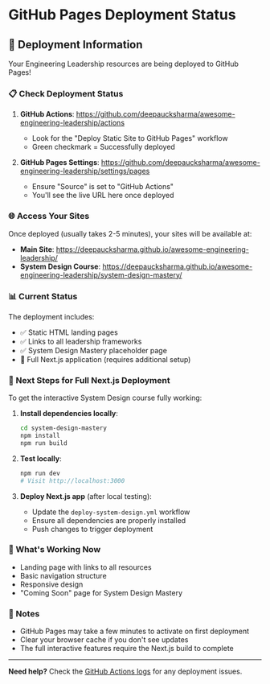 # GitHub Pages Deployment Status

## 🚀 Deployment Information

Your Engineering Leadership resources are being deployed to GitHub Pages!

### 📋 Check Deployment Status

1. **GitHub Actions**: https://github.com/deepaucksharma/awesome-engineering-leadership/actions
   - Look for the "Deploy Static Site to GitHub Pages" workflow
   - Green checkmark = Successfully deployed

2. **GitHub Pages Settings**: https://github.com/deepaucksharma/awesome-engineering-leadership/settings/pages
   - Ensure "Source" is set to "GitHub Actions"
   - You'll see the live URL here once deployed

### 🌐 Access Your Sites

Once deployed (usually takes 2-5 minutes), your sites will be available at:

- **Main Site**: https://deepaucksharma.github.io/awesome-engineering-leadership/
- **System Design Course**: https://deepaucksharma.github.io/awesome-engineering-leadership/system-design-mastery/

### 📊 Current Status

The deployment includes:
- ✅ Static HTML landing pages
- ✅ Links to all leadership frameworks
- ✅ System Design Mastery placeholder page
- 🚧 Full Next.js application (requires additional setup)

### 🔧 Next Steps for Full Next.js Deployment

To get the interactive System Design course fully working:

1. **Install dependencies locally**:
   ```bash
   cd system-design-mastery
   npm install
   npm run build
   ```

2. **Test locally**:
   ```bash
   npm run dev
   # Visit http://localhost:3000
   ```

3. **Deploy Next.js app** (after local testing):
   - Update the `deploy-system-design.yml` workflow
   - Ensure all dependencies are properly installed
   - Push changes to trigger deployment

### 🎯 What's Working Now

- Landing page with links to all resources
- Basic navigation structure
- Responsive design
- "Coming Soon" page for System Design Mastery

### 📝 Notes

- GitHub Pages may take a few minutes to activate on first deployment
- Clear your browser cache if you don't see updates
- The full interactive features require the Next.js build to complete

---

**Need help?** Check the [GitHub Actions logs](https://github.com/deepaucksharma/awesome-engineering-leadership/actions) for any deployment issues.
